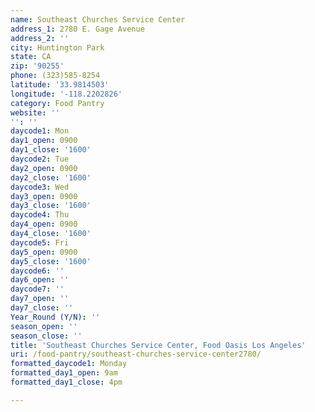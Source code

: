 ```yaml
---
name: Southeast Churches Service Center
address_1: 2780 E. Gage Avenue
address_2: ''
city: Huntington Park
state: CA
zip: '90255'
phone: (323)585-8254
latitude: '33.9814503'
longitude: '-118.2202826'
category: Food Pantry
website: ''
'': ''
daycode1: Mon
day1_open: 0900
day1_close: '1600'
daycode2: Tue
day2_open: 0900
day2_close: '1600'
daycode3: Wed
day3_open: 0900
day3_close: '1600'
daycode4: Thu
day4_open: 0900
day4_close: '1600'
daycode5: Fri
day5_open: 0900
day5_close: '1600'
daycode6: ''
day6_open: ''
daycode7: ''
day7_open: ''
day7_close: ''
Year_Round (Y/N): ''
season_open: ''
season_close: ''
title: 'Southeast Churches Service Center, Food Oasis Los Angeles'
uri: /food-pantry/southeast-churches-service-center2780/
formatted_daycode1: Monday
formatted_day1_open: 9am
formatted_day1_close: 4pm

---
```

